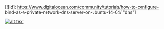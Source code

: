 [![id]: https://www.digitalocean.com/community/tutorials/how-to-configure-bind-as-a-private-network-dns-server-on-ubuntu-14-04/ "dns"]

[![alt text](http://path/to/img.jpg "title")](你的链接地址)